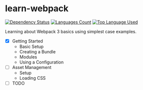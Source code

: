 # learn-webpack

[![Dependency Status](https://david-dm.org/palashmon/learn-webpack/dev-status.svg)](https://david-dm.org/palashmon/learn-webpack)
[![Languages Count](https://img.shields.io/github/languages/count/palashmon/learn-webpack.svg)](https://github.com/palashmon/learn-webpack/search?l=javascript)
[![Top Language Used](https://img.shields.io/github/languages/top/palashmon/learn-webpack.svg)](https://github.com/palashmon/learn-webpack/search?l=javascript)
&nbsp;

Learning about Webpack 3 basics using simplest case examples.

* [x] Getting Started
    * Basic Setup
    * Creating a Bundle
    * Modules
    * Using a Configuration
* [ ] Asset Management
    * Setup
    * Loading CSS
* [ ] TODO
